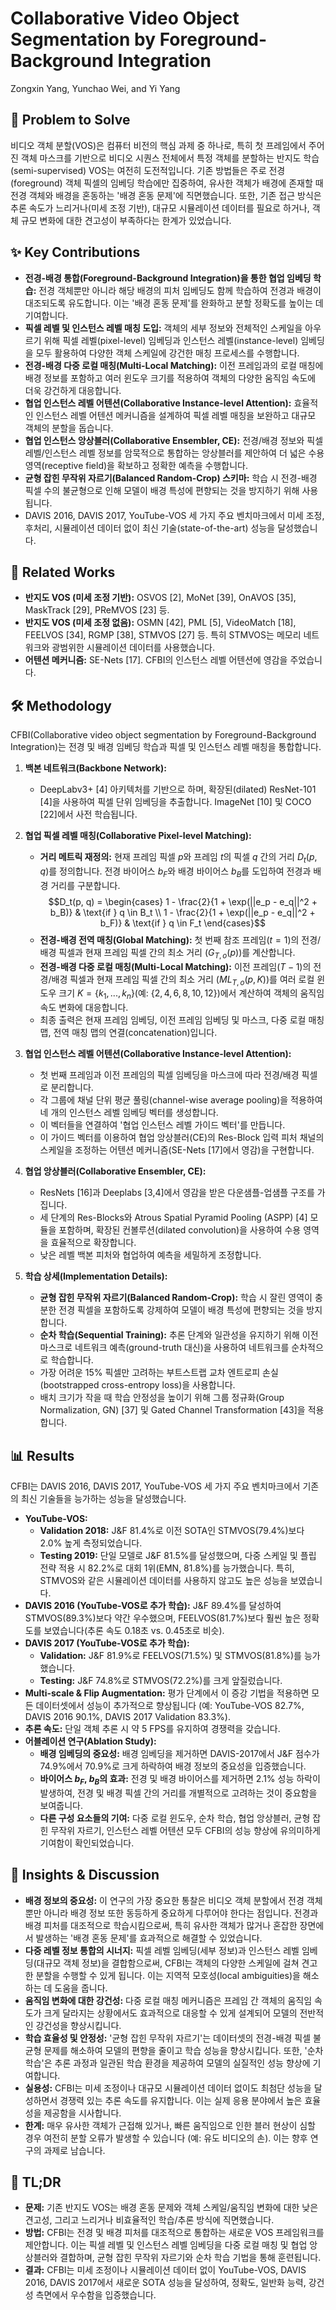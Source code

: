 # Collaborative Video Object Segmentation by Foreground-Background Integration

Zongxin Yang, Yunchao Wei, and Yi Yang

## 🧩 Problem to Solve

비디오 객체 분할(VOS)은 컴퓨터 비전의 핵심 과제 중 하나로, 특히 첫 프레임에서 주어진 객체 마스크를 기반으로 비디오 시퀀스 전체에서 특정 객체를 분할하는 반지도 학습(semi-supervised) VOS는 여전히 도전적입니다. 기존 방법들은 주로 전경(foreground) 객체 픽셀의 임베딩 학습에만 집중하여, 유사한 객체가 배경에 존재할 때 전경 객체와 배경을 혼동하는 '배경 혼동 문제'에 직면했습니다. 또한, 기존 접근 방식은 추론 속도가 느리거나(미세 조정 기반), 대규모 시뮬레이션 데이터를 필요로 하거나, 객체 규모 변화에 대한 견고성이 부족하다는 한계가 있었습니다.

## ✨ Key Contributions

* **전경-배경 통합(Foreground-Background Integration)을 통한 협업 임베딩 학습:** 전경 객체뿐만 아니라 해당 배경의 피처 임베딩도 함께 학습하여 전경과 배경이 대조되도록 유도합니다. 이는 '배경 혼동 문제'를 완화하고 분할 정확도를 높이는 데 기여합니다.
* **픽셀 레벨 및 인스턴스 레벨 매칭 도입:** 객체의 세부 정보와 전체적인 스케일을 아우르기 위해 픽셀 레벨(pixel-level) 임베딩과 인스턴스 레벨(instance-level) 임베딩을 모두 활용하여 다양한 객체 스케일에 강건한 매칭 프로세스를 수행합니다.
* **전경-배경 다중 로컬 매칭(Multi-Local Matching):** 이전 프레임과의 로컬 매칭에 배경 정보를 포함하고 여러 윈도우 크기를 적용하여 객체의 다양한 움직임 속도에 더욱 강건하게 대응합니다.
* **협업 인스턴스 레벨 어텐션(Collaborative Instance-level Attention):** 효율적인 인스턴스 레벨 어텐션 메커니즘을 설계하여 픽셀 레벨 매칭을 보완하고 대규모 객체의 분할을 돕습니다.
* **협업 인스턴스 앙상블러(Collaborative Ensembler, CE):** 전경/배경 정보와 픽셀 레벨/인스턴스 레벨 정보를 암묵적으로 통합하는 앙상블러를 제안하여 더 넓은 수용 영역(receptive field)을 확보하고 정확한 예측을 수행합니다.
* **균형 잡힌 무작위 자르기(Balanced Random-Crop) 스키마:** 학습 시 전경-배경 픽셀 수의 불균형으로 인해 모델이 배경 특성에 편향되는 것을 방지하기 위해 사용됩니다.
* DAVIS 2016, DAVIS 2017, YouTube-VOS 세 가지 주요 벤치마크에서 미세 조정, 후처리, 시뮬레이션 데이터 없이 최신 기술(state-of-the-art) 성능을 달성했습니다.

## 📎 Related Works

* **반지도 VOS (미세 조정 기반):** OSVOS [2], MoNet [39], OnAVOS [35], MaskTrack [29], PReMVOS [23] 등.
* **반지도 VOS (미세 조정 없음):** OSMN [42], PML [5], VideoMatch [18], FEELVOS [34], RGMP [38], STMVOS [27] 등. 특히 STMVOS는 메모리 네트워크와 광범위한 시뮬레이션 데이터를 사용했습니다.
* **어텐션 메커니즘:** SE-Nets [17]. CFBI의 인스턴스 레벨 어텐션에 영감을 주었습니다.

## 🛠️ Methodology

CFBI(Collaborative video object segmentation by Foreground-Background Integration)는 전경 및 배경 임베딩 학습과 픽셀 및 인스턴스 레벨 매칭을 통합합니다.

1. **백본 네트워크(Backbone Network):**
    * DeepLabv3+ [4] 아키텍처를 기반으로 하며, 확장된(dilated) ResNet-101 [4]을 사용하여 픽셀 단위 임베딩을 추출합니다. ImageNet [10] 및 COCO [22]에서 사전 학습됩니다.

2. **협업 픽셀 레벨 매칭(Collaborative Pixel-level Matching):**
    * **거리 메트릭 재정의:** 현재 프레임 픽셀 $p$와 프레임 $t$의 픽셀 $q$ 간의 거리 $D_t(p, q)$를 정의합니다. 전경 바이어스 $b_F$와 배경 바이어스 $b_B$를 도입하여 전경과 배경 거리를 구분합니다.
    $$D_t(p, q) = \begin{cases} 1 - \frac{2}{1 + \exp(||e_p - e_q||^2 + b_B)} & \text{if } q \in B_t \\ 1 - \frac{2}{1 + \exp(||e_p - e_q||^2 + b_F)} & \text{if } q \in F_t \end{cases}$$
    * **전경-배경 전역 매칭(Global Matching):** 첫 번째 참조 프레임($t=1$)의 전경/배경 픽셀과 현재 프레임 픽셀 간의 최소 거리 ($G_{T,o}(p)$)를 계산합니다.
    * **전경-배경 다중 로컬 매칭(Multi-Local Matching):** 이전 프레임($T-1$)의 전경/배경 픽셀과 현재 프레임 픽셀 간의 최소 거리 ($ML_{T,o}(p, K)$)를 여러 로컬 윈도우 크기 $K = \{k_1, ..., k_n\}$(예: $\{2,4,6,8,10,12\}$)에서 계산하여 객체의 움직임 속도 변화에 대응합니다.
    * 최종 출력은 현재 프레임 임베딩, 이전 프레임 임베딩 및 마스크, 다중 로컬 매칭 맵, 전역 매칭 맵의 연결(concatenation)입니다.

3. **협업 인스턴스 레벨 어텐션(Collaborative Instance-level Attention):**
    * 첫 번째 프레임과 이전 프레임의 픽셀 임베딩을 마스크에 따라 전경/배경 픽셀로 분리합니다.
    * 각 그룹에 채널 단위 평균 풀링(channel-wise average pooling)을 적용하여 네 개의 인스턴스 레벨 임베딩 벡터를 생성합니다.
    * 이 벡터들을 연결하여 '협업 인스턴스 레벨 가이드 벡터'를 만듭니다.
    * 이 가이드 벡터를 이용하여 협업 앙상블러(CE)의 Res-Block 입력 피처 채널의 스케일을 조정하는 어텐션 메커니즘(SE-Nets [17]에서 영감)을 구현합니다.

4. **협업 앙상블러(Collaborative Ensembler, CE):**
    * ResNets [16]과 Deeplabs [3,4]에서 영감을 받은 다운샘플-업샘플 구조를 가집니다.
    * 세 단계의 Res-Blocks와 Atrous Spatial Pyramid Pooling (ASPP) [4] 모듈을 포함하며, 확장된 컨볼루션(dilated convolution)을 사용하여 수용 영역을 효율적으로 확장합니다.
    * 낮은 레벨 백본 피처와 협업하여 예측을 세밀하게 조정합니다.

5. **학습 상세(Implementation Details):**
    * **균형 잡힌 무작위 자르기(Balanced Random-Crop):** 학습 시 잘린 영역이 충분한 전경 픽셀을 포함하도록 강제하여 모델이 배경 특성에 편향되는 것을 방지합니다.
    * **순차 학습(Sequential Training):** 추론 단계와 일관성을 유지하기 위해 이전 마스크로 네트워크 예측(ground-truth 대신)을 사용하여 네트워크를 순차적으로 학습합니다.
    * 가장 어려운 15% 픽셀만 고려하는 부트스트랩 교차 엔트로피 손실(bootstrapped cross-entropy loss)을 사용합니다.
    * 배치 크기가 작을 때 학습 안정성을 높이기 위해 그룹 정규화(Group Normalization, GN) [37] 및 Gated Channel Transformation [43]을 적용합니다.

## 📊 Results

CFBI는 DAVIS 2016, DAVIS 2017, YouTube-VOS 세 가지 주요 벤치마크에서 기존의 최신 기술들을 능가하는 성능을 달성했습니다.

* **YouTube-VOS:**
  * **Validation 2018:** J&F 81.4%로 이전 SOTA인 STMVOS(79.4%)보다 2.0% 높게 측정되었습니다.
  * **Testing 2019:** 단일 모델로 J&F 81.5%를 달성했으며, 다중 스케일 및 플립 전략 적용 시 82.2%로 대회 1위(EMN, 81.8%)를 능가했습니다. 특히, STMVOS와 같은 시뮬레이션 데이터를 사용하지 않고도 높은 성능을 보였습니다.
* **DAVIS 2016 (YouTube-VOS로 추가 학습):** J&F 89.4%를 달성하여 STMVOS(89.3%)보다 약간 우수했으며, FEELVOS(81.7%)보다 훨씬 높은 정확도를 보였습니다(추론 속도 0.18초 vs. 0.45초로 비슷).
* **DAVIS 2017 (YouTube-VOS로 추가 학습):**
  * **Validation:** J&F 81.9%로 FEELVOS(71.5%) 및 STMVOS(81.8%)를 능가했습니다.
  * **Testing:** J&F 74.8%로 STMVOS(72.2%)를 크게 앞질렀습니다.
* **Multi-scale & Flip Augmentation:** 평가 단계에서 이 증강 기법을 적용하면 모든 데이터셋에서 성능이 추가적으로 향상됩니다 (예: YouTube-VOS 82.7%, DAVIS 2016 90.1%, DAVIS 2017 Validation 83.3%).
* **추론 속도:** 단일 객체 추론 시 약 5 FPS를 유지하여 경쟁력을 갖습니다.
* **어블레이션 연구(Ablation Study):**
  * **배경 임베딩의 중요성:** 배경 임베딩을 제거하면 DAVIS-2017에서 J&F 점수가 74.9%에서 70.9%로 크게 하락하여 배경 정보의 중요성을 입증했습니다.
  * **바이어스 $b_F$, $b_B$의 효과:** 전경 및 배경 바이어스를 제거하면 2.1% 성능 하락이 발생하여, 전경 및 배경 픽셀 간의 거리를 개별적으로 고려하는 것이 중요함을 보여줍니다.
  * **다른 구성 요소들의 기여:** 다중 로컬 윈도우, 순차 학습, 협업 앙상블러, 균형 잡힌 무작위 자르기, 인스턴스 레벨 어텐션 모두 CFBI의 성능 향상에 유의미하게 기여함이 확인되었습니다.

## 🧠 Insights & Discussion

* **배경 정보의 중요성:** 이 연구의 가장 중요한 통찰은 비디오 객체 분할에서 전경 객체뿐만 아니라 배경 정보 또한 동등하게 중요하게 다루어야 한다는 점입니다. 전경과 배경 피처를 대조적으로 학습시킴으로써, 특히 유사한 객체가 많거나 혼잡한 장면에서 발생하는 '배경 혼동 문제'를 효과적으로 해결할 수 있었습니다.
* **다중 레벨 정보 통합의 시너지:** 픽셀 레벨 임베딩(세부 정보)과 인스턴스 레벨 임베딩(대규모 객체 정보)을 결합함으로써, CFBI는 객체의 다양한 스케일에 걸쳐 견고한 분할을 수행할 수 있게 됩니다. 이는 지역적 모호성(local ambiguities)을 해소하는 데 도움을 줍니다.
* **움직임 변화에 대한 강건성:** 다중 로컬 매칭 메커니즘은 프레임 간 객체의 움직임 속도가 크게 달라지는 상황에서도 효과적으로 대응할 수 있게 설계되어 모델의 전반적인 강건성을 향상시킵니다.
* **학습 효율성 및 안정성:** '균형 잡힌 무작위 자르기'는 데이터셋의 전경-배경 픽셀 불균형 문제를 해소하여 모델의 편향을 줄이고 학습 성능을 향상시킵니다. 또한, '순차 학습'은 추론 과정과 일관된 학습 환경을 제공하여 모델의 실질적인 성능 향상에 기여합니다.
* **실용성:** CFBI는 미세 조정이나 대규모 시뮬레이션 데이터 없이도 최첨단 성능을 달성하면서 경쟁력 있는 추론 속도를 유지합니다. 이는 실제 응용 분야에서 높은 효율성을 제공함을 시사합니다.
* **한계:** 매우 유사한 객체가 근접해 있거나, 빠른 움직임으로 인한 블러 현상이 심할 경우 여전히 분할 오류가 발생할 수 있습니다 (예: 유도 비디오의 손). 이는 향후 연구의 과제로 남습니다.

## 📌 TL;DR

* **문제:** 기존 반지도 VOS는 배경 혼동 문제와 객체 스케일/움직임 변화에 대한 낮은 견고성, 그리고 느리거나 비효율적인 학습/추론 방식에 직면했습니다.
* **방법:** CFBI는 전경 및 배경 피처를 대조적으로 통합하는 새로운 VOS 프레임워크를 제안합니다. 이는 픽셀 레벨 및 인스턴스 레벨 임베딩을 다중 로컬 매칭 및 협업 앙상블러와 결합하며, 균형 잡힌 무작위 자르기와 순차 학습 기법을 통해 훈련됩니다.
* **결과:** CFBI는 미세 조정이나 시뮬레이션 데이터 없이 YouTube-VOS, DAVIS 2016, DAVIS 2017에서 새로운 SOTA 성능을 달성하여, 정확도, 일반화 능력, 강건성 측면에서 우수함을 입증했습니다.
